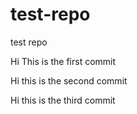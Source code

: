 # test-repo
test repo

Hi This is the first commit

Hi this is the second commit

Hi this is the third commit